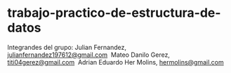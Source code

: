 # trabajo-practico-de-estructura-de-datos
Integrandes del grupo:
Julian Fernandez,  julianfernandez197612@gmail.com 
Mateo Danilo Gerez, titi04gerez@gmail.com 
Adrian Eduardo Her Molins, hermolins@gmail.com